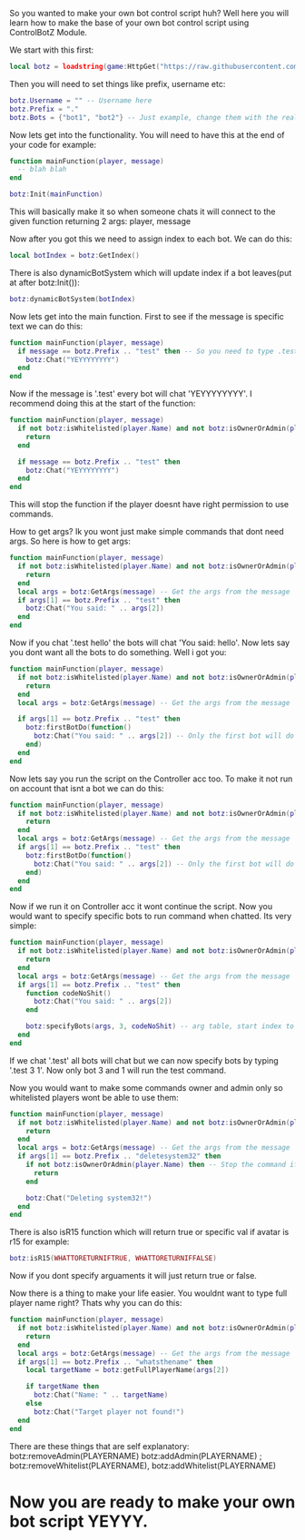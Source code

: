 So you wanted to make your own bot control script huh? Well here you will learn how to make the base of your own bot control script using ControlBotZ Module.

We start with this first:
```lua
local botz = loadstring(game:HttpGet("https://raw.githubusercontent.com/sixpennyfox4/ControlBotZ/refs/heads/main/ControlBotZ%20Module.lua"))()
```

Then you will need to set things like prefix, username etc:
```lua
botz.Username = "" -- Username here
botz.Prefix = "."
botz.Bots = {"bot1", "bot2"} -- Just example, change them with the real bots display names
```

Now lets get into the functionality.
You will need to have this at the end of your code for example:
```lua
function mainFunction(player, message)
  -- blah blah
end

botz:Init(mainFunction)
```

This will basically make it so when someone chats it will connect to the given function returning 2 args: player, message

Now after you got this we need to assign index to each bot. We can do this:
```lua
local botIndex = botz:GetIndex()
```

There is also dynamicBotSystem which will update index if a bot leaves(put at after botz:Init()):
```lua
botz:dynamicBotSystem(botIndex)
```

Now lets get into the main function.
First to see if the message is specific text we can do this:
```lua
function mainFunction(player, message)
  if message == botz.Prefix .. "test" then -- So you need to type .test instead of just test
    botz:Chat("YEYYYYYYYY")
  end
end
```
Now if the message is '.test' every bot will chat 'YEYYYYYYYY'.
I recommend doing this at the start of the function:
```lua
function mainFunction(player, message)
  if not botz:isWhitelisted(player.Name) and not botz:isOwnerOrAdmin(player.Name) then
    return
  end

  if message == botz.Prefix .. "test" then
    botz:Chat("YEYYYYYYYY")
  end
end
```
This will stop the function if the player doesnt have right permission to use commands.

How to get args? Ik you wont just make simple commands that dont need args. So here is how to get args:
```lua
function mainFunction(player, message)
  if not botz:isWhitelisted(player.Name) and not botz:isOwnerOrAdmin(player.Name) then
    return
  end
  local args = botz:GetArgs(message) -- Get the args from the message 
  if args[1] == botz.Prefix .. "test" then
    botz:Chat("You said: " .. args[2])
  end
end
```

Now if you chat '.test hello' the bots will chat 'You said: hello'.
Now lets say you dont want all the bots to do something. Well i got you:
```lua
function mainFunction(player, message)
  if not botz:isWhitelisted(player.Name) and not botz:isOwnerOrAdmin(player.Name) then
    return
  end
  local args = botz:GetArgs(message) -- Get the args from the message

  if args[1] == botz.Prefix .. "test" then
    botz:firstBotDo(function()
      botz:Chat("You said: " .. args[2]) -- Only the first bot will do this
    end)
  end
end
```

Now lets say you run the script on the Controller acc too. To make it not run on account that isnt a bot we can do this:
```lua
function mainFunction(player, message)
  if not botz:isWhitelisted(player.Name) and not botz:isOwnerOrAdmin(player.Name) and not botz:IsABot() then -- So if local player isnt a bot
    return
  end
  local args = botz:GetArgs(message) -- Get the args from the message 
  if args[1] == botz.Prefix .. "test" then
    botz:firstBotDo(function()
      botz:Chat("You said: " .. args[2]) -- Only the first bot will do this
    end)
  end
end
```

Now if we run it on Controller acc it wont continue the script.
Now you would want to specify specific bots to run command when chatted. Its very simple:
```lua
function mainFunction(player, message)
  if not botz:isWhitelisted(player.Name) and not botz:isOwnerOrAdmin(player.Name) and not botz:IsABot() then -- So if local player isnt a bot
    return
  end
  local args = botz:GetArgs(message) -- Get the args from the message 
  if args[1] == botz.Prefix .. "test" then
    function codeNoShit()
      botz:Chat("You said: " .. args[2])
    end

    botz:specifyBots(args, 3, codeNoShit) -- arg table, start index to look for bots, callback
  end
end
```
If we chat '.test' all bots will chat but we can now specify bots by typing '.test 3 1'. Now only bot 3 and 1 will run the test command.

Now you would want to make some commands owner and admin only so whitelisted players wont be able to use them:
```lua
function mainFunction(player, message)
  if not botz:isWhitelisted(player.Name) and not botz:isOwnerOrAdmin(player.Name) and not botz:IsABot() then -- So if local player isnt a bot
    return
  end
  local args = botz:GetArgs(message) -- Get the args from the message 
  if args[1] == botz.Prefix .. "deletesystem32" then
    if not botz:isOwnerOrAdmin(player.Name) then -- Stop the command if player is not owner or admin so whitelisted players cant use it
      return
    end

    botz:Chat("Deleting system32!")
  end
end
```

There is also isR15 function which will return true or specific val if avatar is r15 for example:
```lua
botz:isR15(WHATTORETURNIFTRUE, WHATTORETURNIFFALSE)
```
Now if you dont specify arguaments it will just return true or false.

Now there is a thing to make your life easier. You wouldnt want to type full player name right? Thats why you can do this:
```lua
function mainFunction(player, message)
  if not botz:isWhitelisted(player.Name) and not botz:isOwnerOrAdmin(player.Name) and not botz:IsABot() then -- So if local player isnt a bot
    return
  end
  local args = botz:GetArgs(message) -- Get the args from the message 
  if args[1] == botz.Prefix .. "whatsthename" then
    local targetName = botz:getFullPlayerName(args[2])

    if targetName then
      botz:Chat("Name: " .. targetName)
    else
      botz:Chat("Target player not found!")
  end
end
```

There are these things that are self explanatory: botz:removeAdmin(PLAYERNAME) botz:addAdmin(PLAYERNAME) ; botz:removeWhitelist(PLAYERNAME), botz:addWhitelist(PLAYERNAME)

# Now you are ready to make your own bot script YEYYY.
